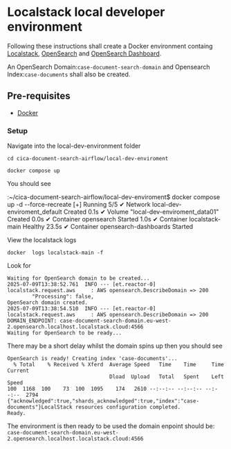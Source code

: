 # Localstack local developer environment

Following these instructions shall create a Docker environment containg
[Localstack](https://www.localstack.cloud/), [OpenSearch](https://docs.localstack.cloud/aws/services/opensearch/) and [OpenSearch Dashboard](https://docs.opensearch.org/docs/latest/dashboards/).

An OpenSearch Domain:```case-document-search-domain``` and Opensearch Index:```case-documents``` shall also be created.

## Pre-requisites

- [Docker](https://docs.docker.com/get-started/get-docker/)

### Setup

Navigate into the local-dev-environment folder 

```cd cica-document-search-airflow/local-dev-enviroment```

```docker compose up```

You should see 

:~/cica-document-search-airflow/local-dev-enviroment$ docker compose up -d --force-recreate
[+] Running 5/5
 ✔ Network local-dev-enviroment_default  Created                                                                                          0.1s
 ✔ Volume "local-dev-enviroment_data01"  Created                                                                                          0.0s
 ✔ Container opensearch                  Started                                                                                          1.0s
 ✔ Container localstack-main             Healthy                                                                                         23.5s
 ✔ Container opensearch-dashboards       Started   


View the localstack logs

```docker  logs localstack-main -f```

Look for 

```
Waiting for OpenSearch domain to be created...
2025-07-09T13:38:52.761  INFO --- [et.reactor-0] localstack.request.aws     : AWS opensearch.DescribeDomain => 200
        "Processing": false,
OpenSearch domain created.
2025-07-09T13:38:54.510  INFO --- [et.reactor-0] localstack.request.aws     : AWS opensearch.DescribeDomain => 200
DOMAIN_ENDPOINT: case-document-search-domain.eu-west-2.opensearch.localhost.localstack.cloud:4566
Waiting for OpenSearch to be ready...
```
There may be a short delay whilst the domain spins up then you should see


```
OpenSearch is ready! Creating index 'case-documents'...
  % Total    % Received % Xferd  Average Speed   Time    Time     Time  Current
                                 Dload  Upload   Total   Spent    Left  Speed
100  1168  100    73  100  1095    174   2610 --:--:-- --:--:-- --:--:--  2794
{"acknowledged":true,"shards_acknowledged":true,"index":"case-documents"}LocalStack resources configuration completed.
Ready.

```

The environment is then ready to be used the domain enpoint should be: 
```case-document-search-domain.eu-west-2.opensearch.localhost.localstack.cloud:4566```
